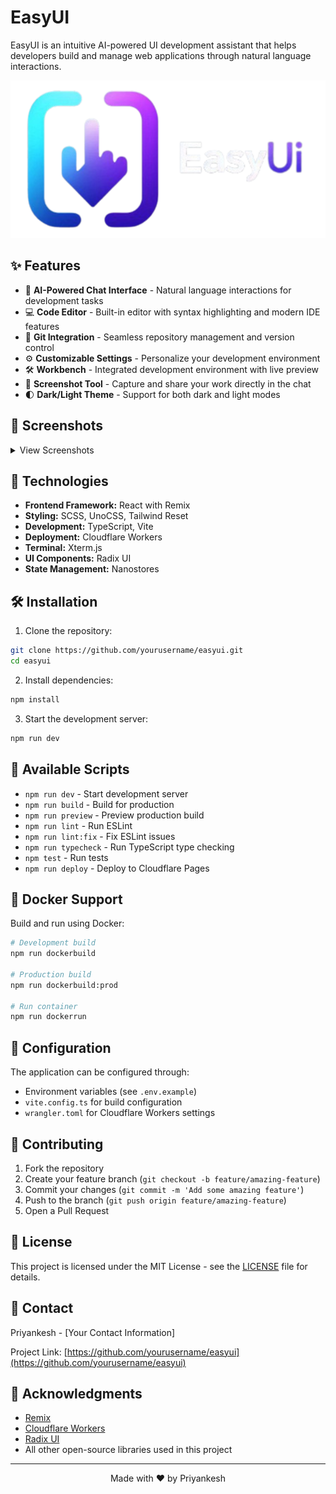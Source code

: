# EasyUI

EasyUI is an intuitive AI-powered UI development assistant that helps developers build and manage web applications through natural language interactions.

![EasyUI Banner](./public/banner.png)

## ✨ Features

- 🤖 **AI-Powered Chat Interface** - Natural language interactions for development tasks
- 💻 **Code Editor** - Built-in editor with syntax highlighting and modern IDE features
- 🔄 **Git Integration** - Seamless repository management and version control
- ⚙️ **Customizable Settings** - Personalize your development environment
- 🛠️ **Workbench** - Integrated development environment with live preview
- 📸 **Screenshot Tool** - Capture and share your work directly in the chat
- 🌓 **Dark/Light Theme** - Support for both dark and light modes

## 📸 Screenshots

<details>
<summary>View Screenshots</summary>

### Chat Interface
![Chat Interface](path/to/chat-screenshot.png)
*AI-powered chat interface for natural language interactions*

### Code Editor
![Code Editor](path/to/editor-screenshot.png)
*Built-in code editor with modern features*

### Workbench
![Workbench](path/to/workbench-screenshot.png)
*Integrated development environment with live preview*

</details>

## 🚀 Technologies

- **Frontend Framework:** React with Remix
- **Styling:** SCSS, UnoCSS, Tailwind Reset
- **Development:** TypeScript, Vite
- **Deployment:** Cloudflare Workers
- **Terminal:** Xterm.js
- **UI Components:** Radix UI
- **State Management:** Nanostores

## 🛠️ Installation

1. Clone the repository:
```bash
git clone https://github.com/yourusername/easyui.git
cd easyui
```

2. Install dependencies:
```bash
npm install
```

3. Start the development server:
```bash
npm run dev
```

## 🔧 Available Scripts

- `npm run dev` - Start development server
- `npm run build` - Build for production
- `npm run preview` - Preview production build
- `npm run lint` - Run ESLint
- `npm run lint:fix` - Fix ESLint issues
- `npm run typecheck` - Run TypeScript type checking
- `npm test` - Run tests
- `npm run deploy` - Deploy to Cloudflare Pages

## 🐳 Docker Support

Build and run using Docker:

```bash
# Development build
npm run dockerbuild

# Production build
npm run dockerbuild:prod

# Run container
npm run dockerrun
```

## 🔑 Configuration

The application can be configured through:
- Environment variables (see `.env.example`)
- `vite.config.ts` for build configuration
- `wrangler.toml` for Cloudflare Workers settings

## 🤝 Contributing

1. Fork the repository
2. Create your feature branch (`git checkout -b feature/amazing-feature`)
3. Commit your changes (`git commit -m 'Add some amazing feature'`)
4. Push to the branch (`git push origin feature/amazing-feature`)
5. Open a Pull Request

## 📝 License

This project is licensed under the MIT License - see the [LICENSE](LICENSE) file for details.

## 📧 Contact

Priyankesh - [Your Contact Information]

Project Link: [https://github.com/yourusername/easyui](https://github.com/yourusername/easyui)

## 🙏 Acknowledgments

- [Remix](https://remix.run/)
- [Cloudflare Workers](https://workers.cloudflare.com/)
- [Radix UI](https://www.radix-ui.com/)
- All other open-source libraries used in this project

---

<p align="center">Made with ❤️ by Priyankesh</p>
